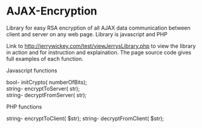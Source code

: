 AJAX-Encryption
===============
Library for easy RSA encryption of all AJAX data communication between client and server on any web page.  Library is javascript and PHP

Link to http://jerrywickey.com/test/viewJerrysLibrary.php to view the library in action and for instruction and explaination.  The page source code gives full examples of each function.

Javascript functions

bool-   initCrypto( numberOfBits);  
string- encryptToServer( str);  
string- decryptFromServer( str);

PHP functions

string- encryptToClient( $str); 
string- decryptFromClient( $str);  
